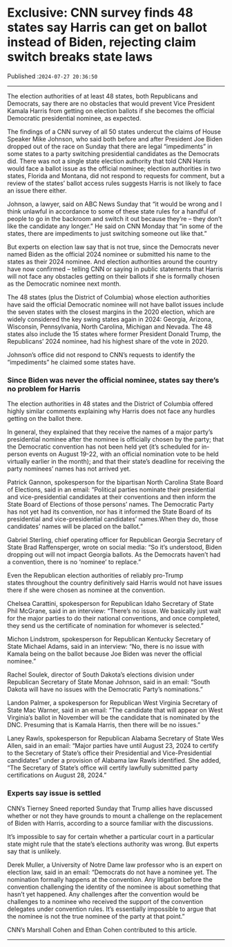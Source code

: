 # Exclusive: CNN survey finds 48 states say Harris can get on ballot instead of Biden, rejecting claim switch breaks state laws

Published :`2024-07-27 20:36:50`

---

The election authorities of at least 48 states, both Republicans and Democrats, say there are no obstacles that would prevent Vice President Kamala Harris from getting on election ballots if she becomes the official Democratic presidential nominee, as expected.

The findings of a CNN survey of all 50 states undercut the claims of House Speaker Mike Johnson, who said both before and after President Joe Biden dropped out of the race on Sunday that there are legal “impediments” in some states to a party switching presidential candidates as the Democrats did. There was not a single state election authority that told CNN Harris would face a ballot issue as the official nominee; election authorities in two states, Florida and Montana, did not respond to requests for comment, but a review of the states’ ballot access rules suggests Harris is not likely to face an issue there either.

Johnson, a lawyer, said on ABC News Sunday that “it would be wrong and I think unlawful in accordance to some of these state rules for a handful of people to go in the backroom and switch it out because they’re – they don’t like the candidate any longer.” He said on CNN Monday that “in some of the states, there are impediments to just switching someone out like that.”

But experts on election law say that is not true, since the Democrats never named Biden as the official 2024 nominee or submitted his name to the states as their 2024 nominee. And election authorities around the country have now confirmed – telling CNN or saying in public statements that Harris will not face any obstacles getting on their ballots if she is formally chosen as the Democratic nominee next month.

The 48 states (plus the District of Columbia) whose election authorities have said the official Democratic nominee will not have ballot issues include the seven states with the closest margins in the 2020 election, which are widely considered the key swing states again in 2024: Georgia, Arizona, Wisconsin, Pennsylvania, North Carolina, Michigan and Nevada. The 48 states also include the 15 states where former President Donald Trump, the Republicans’ 2024 nominee, had his highest share of the vote in 2020.

Johnson’s office did not respond to CNN’s requests to identify the “impediments” he claimed some states have.

### Since Biden was never the official nominee, states say there’s no problem for Harris

The election authorities in 48 states and the District of Columbia offered highly similar comments explaining why Harris does not face any hurdles getting on the ballot there.

In general, they explained that they receive the names of a major party’s presidential nominee after the nominee is officially chosen by the party; that the Democratic convention has not been held yet (it’s scheduled for in-person events on August 19-22, with an official nomination vote to be held virtually earlier in the month); and that their state’s deadline for receiving the party nominees’ names has not arrived yet.

Patrick Gannon, spokesperson for the bipartisan North Carolina State Board of Elections, said in an email: “Political parties nominate their presidential and vice-presidential candidates at their conventions and then inform the State Board of Elections of those persons’ names. The Democratic Party has not yet had its convention, nor has it informed the State Board of its presidential and vice-presidential candidates’ names.When they do, those candidates’ names will be placed on the ballot.”

Gabriel Sterling, chief operating officer for Republican Georgia Secretary of State Brad Raffensperger, wrote on social media: “So it’s understood, Biden dropping out will not impact Georgia ballots. As the Democrats haven’t had a convention, there is no ‘nominee’ to replace.”

Even the Republican election authorities of reliably pro-Trump states throughout the country definitively said Harris would not have issues there if she were chosen as nominee at the convention.

Chelsea Carattini, spokesperson for Republican Idaho Secretary of State Phil McGrane, said in an interview: “There’s no issue. We basically just wait for the major parties to do their national conventions, and once completed, they send us the certificate of nomination for whomever is selected.”

Michon Lindstrom, spokesperson for Republican Kentucky Secretary of State Michael Adams, said in an interview: “No, there is no issue with Kamala being on the ballot because Joe Biden was never the official nominee.”

Rachel Soulek, director of South Dakota’s elections division under Republican Secretary of State Monae Johnson, said in an email: “South Dakota will have no issues with the Democratic Party’s nominations.”

Landon Palmer, a spokesperson for Republican West Virginia Secretary of State Mac Warner, said in an email: “The candidate that will appear on West Virginia’s ballot in November will be the candidate that is nominated by the DNC. Presuming that is Kamala Harris, then there will be no issues.”

Laney Rawls, spokesperson for Republican Alabama Secretary of State Wes Allen, said in an email: “Major parties have until August 23, 2024 to certify to the Secretary of State’s office their Presidential and Vice-Presidential candidates” under a provision of Alabama law Rawls identified. She added, “The Secretary of State’s office will certify lawfully submitted party certifications on August 28, 2024.”

### Experts say issue is settled

CNN’s Tierney Sneed reported Sunday that Trump allies have discussed whether or not they have grounds to mount a challenge on the replacement of Biden with Harris, according to a source familiar with the discussions.

It’s impossible to say for certain whether a particular court in a particular state might rule that the state’s elections authority was wrong. But experts say that is unlikely.

Derek Muller, a University of Notre Dame law professor who is an expert on election law, said in an email: “Democrats do not have a nominee yet. The nomination formally happens at the convention. Any litigation before the convention challenging the identity of the nominee is about something that hasn’t yet happened. Any challenges after the convention would be challenges to a nominee who received the support of the convention delegates under convention rules. It’s essentially impossible to argue that the nominee is not the true nominee of the party at that point.”

CNN’s Marshall Cohen and Ethan Cohen contributed to this article.

---

